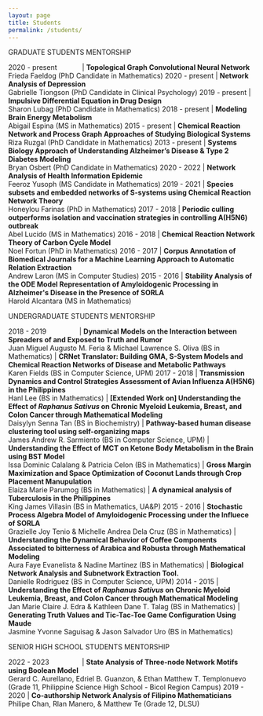 ```yaml
---
layout: page
title: Students
permalink: /students/
---
```

GRADUATE STUDENTS MENTORSHIP

2020 - present &nbsp; &nbsp; &nbsp; &nbsp; &nbsp; &nbsp; | **Topological Graph Convolutional Neural Network** <br> Frieda Faeldog (PhD Candidate in Mathematics)
2020 - present | **Network Analysis of Depression** <br> Gabrielle Tiongson (PhD Candidate in Clinical Psychology)
2019 - present | **Impulsive Differential Equation in Drug Design** <br> Sharon Lubag (PhD Candidate in Mathematics)
2018 - present | **Modeling Brain Energy Metabolism** <br> Abigail Espina (MS in Mathematics)
2015 - present | **Chemical Reaction Network and Process Graph Approaches of Studying Biological Systems** <br> Riza Ruzgal (PhD Candidate in Mathematics)
2013 - present | **Systems Biology Approach of Understanding Alzheimer’s Disease & Type 2 Diabetes Modeling** <br> Bryan Osbert (PhD Candidate in Mathematics)
2020 - 2022 | **Network Analysis of Health Information Epidemic** <br> Feeroz Yusoph (MS Candidate in Mathematics)
2019 - 2021 | **Species subsets and embedded networks of S-systems using Chemical Reaction Network Theory** <br> Honeylou Farinas (PhD in Mathematics)
2017 - 2018 | **Periodic culling outperforms isolation and vaccination strategies in controlling A(H5N6) outbreak** <br> Abel Lucido (MS in Mathematics)
2016 - 2018 | **Chemical Reaction Network Theory of Carbon Cycle Model** <br> Noel Fortun (PhD in Mathematics)
2016 - 2017 | **Corpus Annotation of Biomedical Journals for a Machine Learning Approach to Automatic Relation Extraction** <br> Andrew Laron (MS in Computer Studies)
2015 - 2016 | **Stability Analysis of the ODE Model Representation of Amyloidogenic Processing in Alzheimer's Disease in the Presence of SORLA** <br> Harold Alcantara (MS in Mathematics)


UNDERGRADUATE STUDENTS MENTORSHIP

2018 - 2019 &nbsp; &nbsp; &nbsp; &nbsp; &nbsp; &nbsp; &nbsp; &nbsp; | **Dynamical Models on the Interaction between Spreaders of and Exposed to Truth and Rumor** <br> Juan Miguel Augusto M. Feria & Michael Lawrence S. Oliva (BS in Mathematics)
| **CRNet Translator: Building GMA, S-System Models and Chemical Reaction Networks of Disease and Metabolic Pathways** <br> Karen Fields (BS in Computer Science, UPM)
2017 - 2018 | **Transmission Dynamics and Control Strategies Assessment of Avian Influenza A(H5N6) in the Philippines** <br> Hanl Lee (BS in Mathematics)
| **[Extended Work on] Understanding the Effect of _Raphanus Sativus_ on Chronic Myeloid Leukemia, Breast, and Colon Cancer through Mathematical Modeling** <br> Daisylyn Senna Tan (BS in Biochemistry)
| **Pathway-based human disease clustering tool using self-organizing maps** <br> James Andrew R. Sarmiento (BS in Computer Science, UPM)
| **Understanding the Effect of MCT on Ketone Body Metabolism in the Brain using BST Model** <br> Issa Dominic Calalang & Patricia Celon (BS in Mathematics)
| **Gross Margin Maximization and Space Optimization of Coconut Lands through Crop Placement Manupulation** <br> Elaiza Marie Parumog (BS in Mathematics)
| **A dynamical analysis of Tuberculosis in the Philippines** <br> King James Villasin (BS in Mathematics, UA&P)
2015 - 2016 | **Stochastic Process Algebra Model of Amyloidogenic Processing under the Influece of SORLA** <br> Grazielle Joy Tenio & Michelle Andrea Dela Cruz (BS in Mathematics)
| **Understanding the Dynamical Behavior of Coffee Components Associated to bitterness of Arabica and Robusta through Mathematical Modeling** <br> Aura Faye Evanelista & Nadine Martinez (BS in Mathematics)
| **Biological Network Analysis and Subnetwork Extraction Tool.** <br> Danielle Rodriguez (BS in Computer Science, UPM)
2014 - 2015 | **Understanding the Effect of _Raphanus Sativus_ on Chronic Myeloid Leukemia, Breast, and Colon Cancer through Mathematical Modeling** <br> Jan Marie Claire J. Edra & Kathleen Dane T. Talag (BS in Mathematics)
| **Generating Truth Values and Tic-Tac-Toe Game Configuration Using Maude** <br> Jasmine Yvonne Saguisag & Jason Salvador Uro (BS in Mathematics)


SENIOR HIGH SCHOOL STUDENTS MENTORSHIP

2022 - 2023 &nbsp; &nbsp; &nbsp; &nbsp; &nbsp; &nbsp; &nbsp; &nbsp; | **State Analysis of Three-node Network Motifs using Boolean Model** <br> Gerard C. Aurellano, Edriel B. Guanzon, & Ethan Matthew T. Templonuevo (Grade 11, Philippine Science High School - Bicol Region Campus)
2019 - 2020 | **Co-authorship Network Analysis of Filipino Mathematicians** <br> Philipe Chan, Rlan Manero, & Matthew Te (Grade 12, DLSU)
